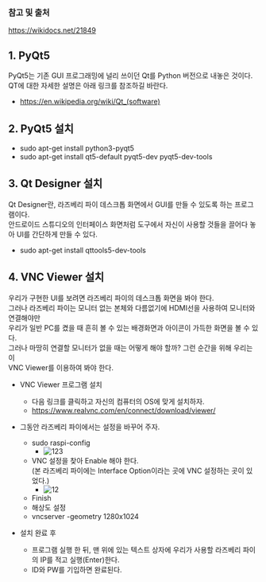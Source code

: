 ### 참고 및 출처

https://wikidocs.net/21849

## 1. PyQt5

PyQt5는 기존 GUI 프로그래밍에 널리 쓰이던 Qt를 Python 버전으로 내놓은 것이다.    
QT에 대한 자세한 설명은 아래 링크를 참조하길 바란다.     
- https://en.wikipedia.org/wiki/Qt_(software)


## 2. PyQt5 설치

- sudo apt-get install python3-pyqt5
- sudo apt-get install qt5-default pyqt5-dev pyqt5-dev-tools

## 3. Qt Designer 설치

Qt Designer란, 라즈베리 파이 데스크톱 화면에서 GUI를 만들 수 있도록 하는 프로그램이다.    
안드로이드 스튜디오의 인터페이스 화면처럼 도구에서 자신이 사용할 것들을 끌어다 놓아 UI를 간단하게 만들 수 있다.     

- sudo apt-get install qttools5-dev-tools

## 4. VNC Viewer 설치

우리가 구현한 UI를 보려면 라즈베리 파이의 데스크톱 화면을 봐야 한다.      
그러나 라즈베리 파이는 모니터 없는 본체와 다름없기에 HDMI선을 사용하여 모니터와 연결해야만       
우리가 일반 PC를 켰을 때 흔히 볼 수 있는 배경화면과 아이콘이 가득한 화면을 볼 수 있다.    
그러나 마땅히 연결할 모니터가 없을 때는 어떻게 해야 할까? 그런 순간을 위해 우리는 이       
VNC Viewer를 이용하여 봐야 한다.

* VNC Viewer 프로그램 설치
  - 다음 링크를 클릭하고 자신의 컴퓨터의 OS에 맞게 설치하자.
  - https://www.realvnc.com/en/connect/download/viewer/
* 그동안 라즈베리 파이에서는 설정을 바꾸어 주자.
  - sudo raspi-config
    - ![123](https://user-images.githubusercontent.com/64456822/152271472-01197d06-c1d5-4cfb-9426-0cd70725ac28.JPG)  
  - VNC 설정을 찾아 Enable 해야 한다.        
    (본 라즈베리 파이에는 Interface Option이라는 곳에 VNC 설정하는 곳이 있었다.)
    - ![12](https://user-images.githubusercontent.com/64456822/152271503-bac719f7-d644-4929-84e2-e9df041b1903.JPG) 
  - Finish
  - 해상도 설정
  - vncserver -geometry 1280x1024

* 설치 완료 후
  - 프로그램 실행 한 뒤, 맨 위에 있는 텍스트 상자에 우리가 사용할 라즈베리 파이의 IP를 적고 실행(Enter)한다.
  - ID와 PW를 기입하면 완료된다.   

